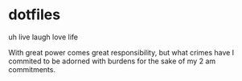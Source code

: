 # dotfiles
uh live laugh love life 

With great power comes great responsibility, but what crimes have I commited to be adorned with burdens for the sake of my 2 am commitments.
